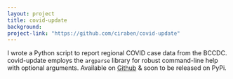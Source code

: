 ```yaml
---
layout: project
title: covid-update
background:
project-link: "https://github.com/ciraben/covid-update"
---
```


I wrote a Python script to report regional COVID case data from the BCCDC.
covid-update employs the `argparse` library for robust command-line help with optional arguments. Available on [Github](https://github.com/ciraben/covid-update) & soon to be released on PyPi.
